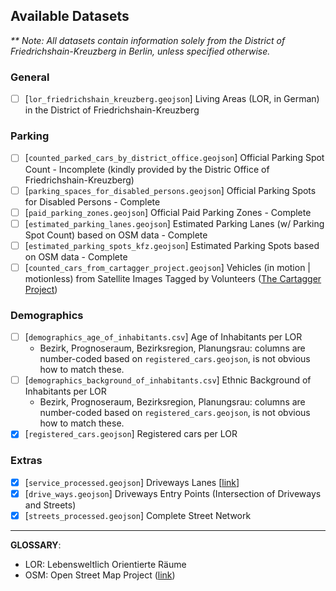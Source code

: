 ## Available Datasets
_** Note: All datasets contain information solely from the District of Friedrichshain-Kreuzberg in Berlin, unless specified otherwise._

### General
* [ ] [`lor_friedrichshain_kreuzberg.geojson`] Living Areas (LOR, in German) in the District of Friedrichshain-Kreuzberg 
### Parking
* [ ] [`counted_parked_cars_by_district_office.geojson`] Official Parking Spot Count - Incomplete (kindly provided by the Distric Office of Friedrichshain-Kreuzberg) 
* [ ] [`parking_spaces_for_disabled_persons.geojson`] Official Parking Spots for Disabled Persons - Complete 
* [ ] [`paid_parking_zones.geojson`] Official Paid Parking Zones - Complete 
* [ ] [`estimated_parking_lanes.geojson`] Estimated Parking Lanes (w/ Parking Spot Count) based on OSM data - Complete 
* [ ] [`estimated_parking_spots_kfz.geojson`] Estimated Parking Spots based on OSM data - Complete 
* [ ] [`counted_cars_from_cartagger_project.geojson`] Vehicles (in motion | motionless) from Satellite Images Tagged by Volunteers ([The Cartagger Project](https://github.com/hanshack/car-tagging-data-berlin)) 

### Demographics
* [ ] [`demographics_age_of_inhabitants.csv`] Age of Inhabitants per LOR 
  - Bezirk,	Prognoseraum, Bezirksregion, Planungsrau: columns are number-coded based on `registered_cars.geojson`, is not obvious how to match these. 
* [ ] [`demographics_background_of_inhabitants.csv`] Ethnic Background of Inhabitants per LOR 
  - Bezirk,	Prognoseraum, Bezirksregion, Planungsrau: columns are number-coded based on `registered_cars.geojson`, is not obvious how to match these. 
* [X] [`registered_cars.geojson`] Registered cars per LOR 

### Extras
* [X] [`service_processed.geojson`] Driveways Lanes [[link](https://wiki.openstreetmap.org/wiki/Tag:highway%3Dservice)] 
* [X] [`drive_ways.geojson`] Driveways Entry Points (Intersection of Driveways and Streets) 
* [X] [`streets_processed.geojson`] Complete Street Network 
---

**GLOSSARY**:
- LOR: Lebensweltlich Orientierte Räume
- OSM: Open Street Map Project ([link](https://www.openstreetmap.org/))

